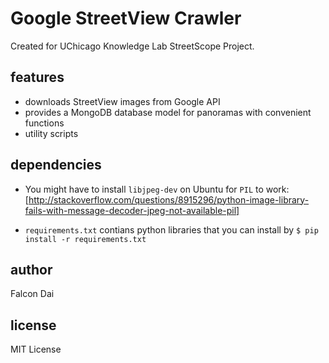 Google StreetView Crawler
=========================

Created for UChicago Knowledge Lab StreetScope Project.


features
--------

- downloads StreetView images from Google API
- provides a MongoDB database model for panoramas with convenient functions 
- utility scripts 


dependencies
------------

- You might have to install `libjpeg-dev` on Ubuntu for `PIL` to work:
[http://stackoverflow.com/questions/8915296/python-image-library-fails-with-message-decoder-jpeg-not-available-pil]

- `requirements.txt` contians python libraries that you can install by `$ pip install -r requirements.txt`


author
------
Falcon Dai

license
-------
MIT License